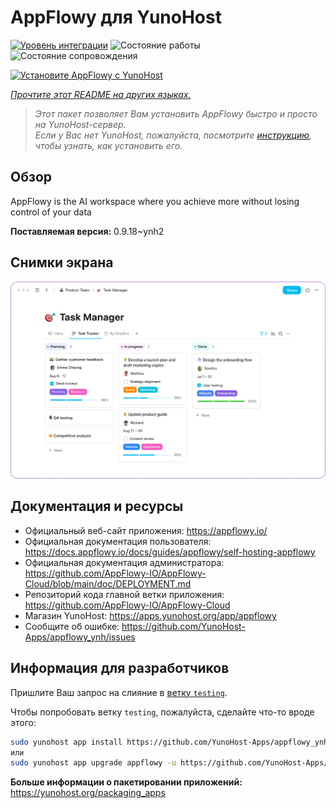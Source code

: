 <!--
Важно: этот README был автоматически сгенерирован <https://github.com/YunoHost/apps/tree/master/tools/readme_generator>
Он НЕ ДОЛЖЕН редактироваться вручную.
-->

# AppFlowy для YunoHost

[![Уровень интеграции](https://apps.yunohost.org/badge/integration/appflowy)](https://ci-apps.yunohost.org/ci/apps/appflowy/)
![Состояние работы](https://apps.yunohost.org/badge/state/appflowy)
![Состояние сопровождения](https://apps.yunohost.org/badge/maintained/appflowy)

[![Установите AppFlowy с YunoHost](https://install-app.yunohost.org/install-with-yunohost.svg)](https://install-app.yunohost.org/?app=appflowy)

*[Прочтите этот README на других языках.](./ALL_README.md)*

> *Этот пакет позволяет Вам установить AppFlowy быстро и просто на YunoHost-сервер.*  
> *Если у Вас нет YunoHost, пожалуйста, посмотрите [инструкцию](https://yunohost.org/install), чтобы узнать, как установить его.*

## Обзор

AppFlowy is the AI workspace where you achieve more without losing control of your data


**Поставляемая версия:** 0.9.18~ynh2

## Снимки экрана

![Снимок экрана AppFlowy](./doc/screenshots/task_manager.png)

## Документация и ресурсы

- Официальный веб-сайт приложения: <https://appflowy.io/>
- Официальная документация пользователя: <https://docs.appflowy.io/docs/guides/appflowy/self-hosting-appflowy>
- Официальная документация администратора: <https://github.com/AppFlowy-IO/AppFlowy-Cloud/blob/main/doc/DEPLOYMENT.md>
- Репозиторий кода главной ветки приложения: <https://github.com/AppFlowy-IO/AppFlowy-Cloud>
- Магазин YunoHost: <https://apps.yunohost.org/app/appflowy>
- Сообщите об ошибке: <https://github.com/YunoHost-Apps/appflowy_ynh/issues>

## Информация для разработчиков

Пришлите Ваш запрос на слияние в [ветку `testing`](https://github.com/YunoHost-Apps/appflowy_ynh/tree/testing).

Чтобы попробовать ветку `testing`, пожалуйста, сделайте что-то вроде этого:

```bash
sudo yunohost app install https://github.com/YunoHost-Apps/appflowy_ynh/tree/testing --debug
или
sudo yunohost app upgrade appflowy -u https://github.com/YunoHost-Apps/appflowy_ynh/tree/testing --debug
```

**Больше информации о пакетировании приложений:** <https://yunohost.org/packaging_apps>
